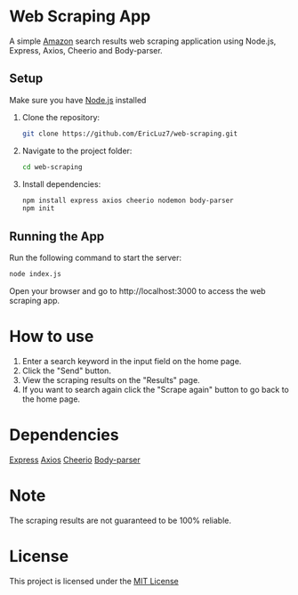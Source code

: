 # Web Scraping App

A simple [Amazon](https://amazon.com/) search results web scraping application using Node.js, Express, Axios, Cheerio and Body-parser.

## Setup

Make sure you have [Node.js](https://nodejs.org/) installed
  
1. Clone the repository:

    ```bash
    git clone https://github.com/EricLuz7/web-scraping.git
    ```

2. Navigate to the project folder:

    ```bash
    cd web-scraping
    ```

3. Install dependencies:

    ```bash
    npm install express axios cheerio nodemon body-parser
    npm init
    ```

## Running the App

Run the following command to start the server:

```bash
node index.js
```
Open your browser and go to http://localhost:3000 to access the web scraping app.

# How to use
1. Enter a search keyword in the input field on the home page.
2. Click the "Send" button.
3. View the scraping results on the "Results" page.
4. If you want to search again click the "Scrape again" button to go back to the home page.

# Dependencies 
[Express](https://expressjs.com/)
[Axios](https://axios-http.com/)
[Cheerio](https://cheerio.js.org/)
[Body-parser](https://www.npmjs.com/package/body-parser)

# Note 
The scraping results are not guaranteed to be 100% reliable.

# License
This project is licensed under the [MIT License](https://opensource.org/licenses/MIT)


